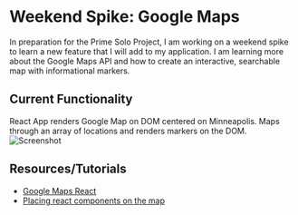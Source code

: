 # Weekend Spike: Google Maps

In preparation for the Prime Solo Project, I am working on a weekend spike to learn a new feature that I will add to my application. I am learning more about the Google Maps API and how to create an interactive, searchable map with informational markers.

## Current Functionality
React App renders Google Map on DOM centered on Minneapolis. Maps through an array of locations and renders markers on the DOM.
![Screenshot](public/screenshot.gif)

## Resources/Tutorials
- [Google Maps React](https://www.npmjs.com/package/google-map-react)
- [Placing react components on the map](https://github.com/google-map-react/old-examples/blob/master/web/flux/components/examples/x_simple/simple_map_page.jsx)


